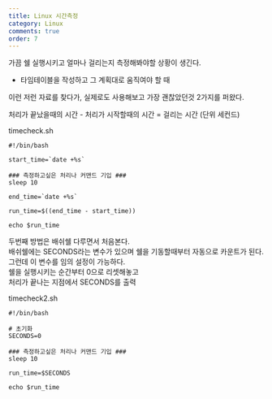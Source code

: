 ```yaml
---
title: Linux 시간측정
category: Linux
comments: true
order: 7
---
```


가끔 쉘 실행시키고 얼마나 걸리는지 측정해봐야할 상황이 생긴다.  
- 타임테이블을 작성하고 그 계획대로 움직여야 할 때

이런 저런 자료를 찾다가, 실제로도 사용해보고 가장 괜찮았던것 2가지를 퍼왔다.

처리가 끝났을때의 시간 - 처리가 시작할때의 시간 = 걸리는 시간
(단위 세컨드)

timecheck.sh

```git
#!/bin/bash

start_time=`date +%s`

### 측정하고싶은 처리나 커맨드 기입 ###
sleep 10

end_time=`date +%s`

run_time=$((end_time - start_time))

echo $run_time
```

두번째 방법은 배쉬쉘 다루면서 처음본다.  
배쉬쉘에는 SECONDS라는 변수가 있으며 쉘을 기동할때부터 자동으로 카운트가 된다.  
그런데 이 변수를 임의 설정이 가능하다.  
쉘을 실행시키는 순간부터 0으로 리셋해놓고  
처리가 끝나는 지점에서 SECONDS를 출력

timecheck2.sh

```git
#!/bin/bash

# 초기화
SECONDS=0

### 측정하고싶은 처리나 커맨드 기입 ###
sleep 10

run_time=$SECONDS

echo $run_time
```


